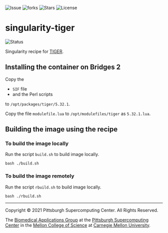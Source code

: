 ![Issue](https://img.shields.io/github/issues/pscedu/singularity-tiger)
![forks](https://img.shields.io/github/forks/pscedu/singularity-tiger)
![Stars](https://img.shields.io/github/stars/pscedu/singularity-tiger)
![License](https://img.shields.io/github/license/pscedu/singularity-tiger)

# singularity-tiger
![Status](https://github.com/pscedu/singularity-tiger/actions/workflows/main.yml/badge.svg)

Singularity recipe for [TIGER](https://github.com/sandialabs/TIGER).

## Installing the container on Bridges 2
Copy the

* `SIF` file
* and the Perl scripts

to `/opt/packages/tiger/5.32.1`.

Copy the file `modulefile.lua` to `/opt/modulefiles/tiger` as `5.32.1.lua`.

## Building the image using the recipe
### To build the image locally
Run the script `build.sh` to build image locally.

```
bash ./build.sh
```

### To build the image remotely
Run the script `rbuild.sh` to build image locally.

```
bash ./rbuild.sh
```

---
Copyright © 2021 Pittsburgh Supercomputing Center. All Rights Reserved.

The [Biomedical Applications Group](https://www.psc.edu/biomedical-applications/) at the [Pittsburgh Supercomputing
Center](http://www.psc.edu) in the [Mellon College of Science](https://www.cmu.edu/mcs/) at [Carnegie Mellon University](http://www.cmu.edu).

